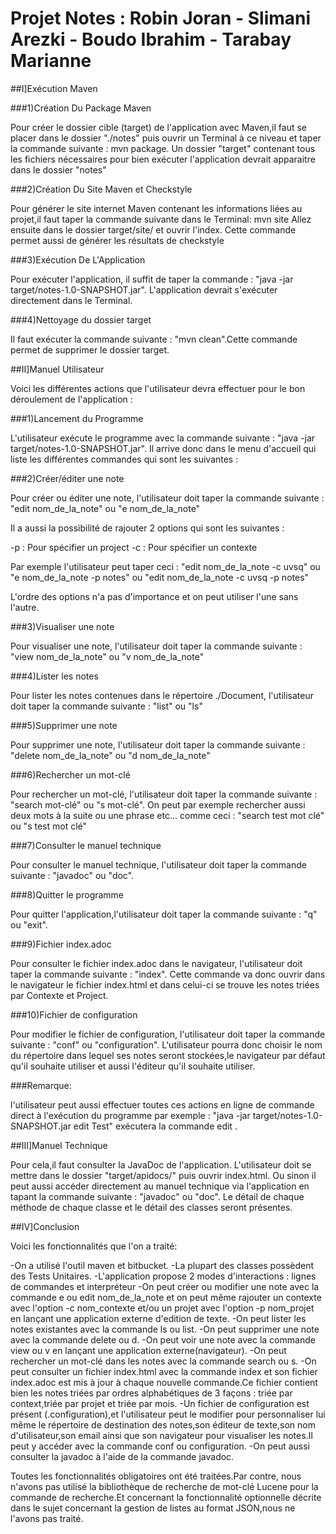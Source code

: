 # Projet Notes : Robin Joran - Slimani Arezki - Boudo Ibrahim - Tarabay Marianne

##I]Exécution Maven

###1)Création Du Package Maven

  Pour créer le dossier cible (target) de l'application avec Maven,il faut se placer dans le dossier "./notes" puis ouvrir un Terminal à ce niveau et taper la commande suivante : mvn package.
  Un dossier "target" contenant tous les fichiers nécessaires pour bien exécuter l'application devrait apparaitre dans le dossier "notes"
  
###2)Création Du Site Maven et Checkstyle

  Pour générer le site internet Maven contenant les informations liées au projet,il faut taper la commande suivante dans le Terminal: mvn site
  Allez ensuite dans le dossier target/site/ et ouvrir l'index.
Cette commande permet aussi de générer les résultats de checkstyle
    
###3)Exécution De L'Application

  Pour exécuter l'application, il suffit de taper la commande : "java -jar target/notes-1.0-SNAPSHOT.jar".
  L'application devrait s'exécuter directement dans le Terminal.
    
###4)Nettoyage du dossier target

  Il faut exécuter la commande suivante : "mvn clean".Cette commande permet de supprimer le dossier target.
  
##II]Manuel Utilisateur

  Voici les différentes actions que l'utilisateur devra effectuer pour le bon déroulement de l'application :
  
###1)Lancement du Programme

  L'utilisateur exécute le programme avec la commande suivante : "java -jar target/notes-1.0-SNAPSHOT.jar".
  Il arrive donc dans le menu d'accueil qui liste les différentes commandes qui sont les suivantes :

###2)Créer/éditer une note

Pour créer ou éditer une note, l'utilisateur doit taper la commande suivante : "edit nom_de_la_note" ou "e nom_de_la_note" 

Il a aussi la possibilité de rajouter 2 options qui sont les suivantes :

-p : Pour spécifier un project
-c : Pour spécifier un contexte

Par exemple l'utilisateur peut taper ceci : "edit nom_de_la_note -c uvsq" ou "e nom_de_la_note -p notes" ou "edit nom_de_la_note -c uvsq -p notes"

L'ordre des options n'a pas d'importance et on peut utiliser l'une sans l'autre.

###3)Visualiser une note

Pour visualiser une note, l'utilisateur doit taper la commande suivante : "view nom_de_la_note" ou "v nom_de_la_note" 

###4)Lister les notes

Pour lister les notes contenues dans le répertoire ./Document, l'utilisateur doit taper la commande suivante : "list" ou "ls" 

###5)Supprimer une note

Pour supprimer une note, l'utilisateur doit taper la commande suivante : "delete nom_de_la_note" ou "d nom_de_la_note" 

###6)Rechercher un mot-clé

Pour rechercher un mot-clé, l'utilisateur doit taper la commande suivante : "search mot-clé" ou "s mot-clé".
On peut par exemple rechercher aussi deux mots à la suite ou une phrase etc... comme ceci :
"search test mot clé" ou "s test mot clé"

###7)Consulter le manuel technique

Pour consulter le manuel technique, l'utilisateur doit taper la commande suivante : "javadoc" ou "doc".


###8)Quitter le programme

Pour quitter l'application,l'utilisateur doit taper la commande suivante : "q" ou "exit".

###9)Fichier index.adoc

Pour consulter le fichier index.adoc dans le navigateur, l'utilisateur doit taper la commande suivante : "index".
Cette commande va donc ouvrir dans le navigateur le fichier index.html et dans celui-ci 
se trouve les notes triées par Contexte et Project.

###10)Fichier de configuration

Pour modifier le fichier de configuration, l'utilisateur doit taper la commande suivante : "conf" ou "configuration".
L'utilisateur pourra donc choisir le nom du répertoire dans lequel ses notes seront stockées,le navigateur par défaut qu'il souhaite utiliser et aussi l'éditeur qu'il souhaite utiliser.

###Remarque:

l'utilisateur peut aussi effectuer toutes ces actions en ligne de commande direct à l'exécution du programme par exemple : "java -jar target/notes-1.0-SNAPSHOT.jar edit Test" exécutera la commande edit .

##III]Manuel Technique

  Pour cela,il faut consulter la JavaDoc de l'application.
L'utilisateur doit se mettre dans le dossier "target/apidocs/" puis ouvrir index.html.
Ou sinon il peut aussi accéder directement au manuel technique via l'application en tapant la commande suivante : "javadoc" ou "doc".
Le détail de chaque méthode de chaque classe et le détail des classes seront présentes.

##IV]Conclusion

  Voici les fonctionnalités que l'on a traité:
  
  -On a utilisé l'outil maven et bitbucket.
  -La plupart des classes possèdent des Tests Unitaires.
  -L'application propose 2 modes d'interactions : lignes de commandes et interpréteur
  -On peut créer ou modifier une note avec la commande e ou edit nom_de_la_note et on peut même rajouter un contexte avec l'option -c nom_contexte et/ou un projet avec l'option -p nom_projet en lançant une application externe d'edition de texte.
  -On peut lister les notes existantes avec la commande ls ou list.
  -On peut supprimer une note avec la commande delete ou d.
  -On peut voir une note avec la commande view ou v en lançant une application externe(navigateur).
  -On peut rechercher un mot-clé dans les notes avec la commande search ou s.
  -On peut consulter un fichier index.html avec la commande index et son fichier index.adoc est mis à jour à chaque nouvelle commande.Ce fichier contient bien les notes triées par ordres alphabétiques de 3 façons : triée par context,triée par projet et triée par mois.
  -Un fichier de configuration est présent (.configuration),et l'utilisateur peut le modifier pour personnaliser lui même le répertoire de destination des notes,son éditeur de texte,son nom d'utilisateur,son email ainsi que son navigateur pour visualiser les notes.Il peut y accéder avec la commande conf ou configuration.
  -On peut aussi consulter la javadoc à l'aide de la commande javadoc.
  
  Toutes les fonctionnalités obligatoires ont été traitées.Par contre, nous n'avons pas utilisé la bibliothèque de recherche de mot-clé Lucene pour la commande de recherche.Et concernant la fonctionnalité optionnelle décrite dans le sujet concernant la gestion de listes au format JSON,nous ne l'avons pas traité.
